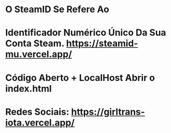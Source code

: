 # O SteamID Se Refere Ao
# Identificador Numérico Único Da Sua Conta Steam. https://steamid-mu.vercel.app/
# Código Aberto + LocalHost Abrir o index.html
# Redes Sociais: https://girltrans-iota.vercel.app/
